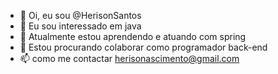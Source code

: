 - 👋 Oi, eu sou @HerisonSantos
- 👀 Eu sou interessado em java
- 🌱 Atualmente estou aprendendo e atuando com spring 
- 💞️ Estou procurando colaborar como programador back-end
- 📫 como me contactar herisonascimento@gmail.com

<!---
HerisonSantos/HerisonSantos is a ✨ special ✨ repository because its `README.md` (this file) appears on your GitHub profile.
You can click the Preview link to take a look at your changes.
--->
